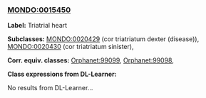 
### [MONDO:0015450](http://purl.obolibrary.org/obo/MONDO_0015450)
**Label:** Triatrial heart

**Subclasses:** [MONDO:0020429](http://purl.obolibrary.org/obo/MONDO_0020429) (cor triatriatum dexter (disease)), [MONDO:0020430](http://purl.obolibrary.org/obo/MONDO_0020430) (cor triatriatum sinister), 

**Corr. equiv. classes:** [Orphanet:99099](http://www.orpha.net/ORDO/Orphanet_99099), [Orphanet:99098](http://www.orpha.net/ORDO/Orphanet_99098), 

**Class expressions from DL-Learner:**

No results from DL-Learner...



